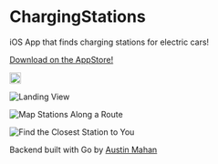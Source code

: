 # ChargingStations
iOS App that finds charging stations for electric cars!

[Download on the AppStore!](https://itunes.apple.com/us/app/trip-charge-map-stations-along/id1186368321?ls=1&mt=8)

[<img src="https://visittucsonorg.s3-us-west-1.amazonaws.com/apple-app-store-logo_0.png" height="20">](https://itunes.apple.com/us/app/trip-charge-map-stations-along/id1186368321?ls=1&mt=8)

![Landing View](http://a4.mzstatic.com/us/r30/Purple122/v4/a7/39/71/a739713f-e7fd-ff69-06af-89cc3900d570/screen696x696.jpeg)

![Map Stations Along a Route](http://a4.mzstatic.com/us/r30/Purple111/v4/11/b2/5a/11b25aeb-18a1-9c2f-5715-abd35b657b9a/screen696x696.jpeg)

![Find the Closest Station to You](http://a4.mzstatic.com/us/r30/Purple111/v4/72/c9/bf/72c9bfd0-ff32-cadc-b6c5-9c2ce83ccb1f/screen696x696.jpeg)

Backend built with Go by [Austin Mahan](https://github.com/AustinMahan/q3Project)
